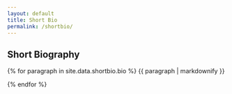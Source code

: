 ```yaml
---
layout: default
title: Short Bio
permalink: /shortbio/
---
```


## Short Biography

{% for paragraph in site.data.shortbio.bio %}
{{ paragraph | markdownify }}

{% endfor %}
